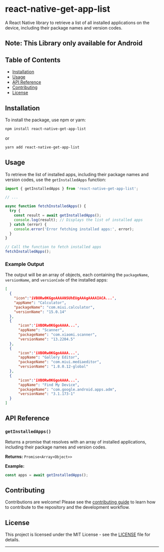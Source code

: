 # react-native-get-app-list

A React Native library to retrieve a list of all installed applications on the device, including their package names and version codes.

## Note: This Library only available for Android

## Table of Contents

- [Installation](#installation)
- [Usage](#usage)
- [API Reference](#api-reference)
- [Contributing](#contributing)
- [License](#license)

## Installation

To install the package, use npm or yarn:

```sh
npm install react-native-get-app-list
```

or

```sh
yarn add react-native-get-app-list
```

## Usage

To retrieve the list of installed apps, including their package names and version codes, use the `getInstalledApps` function:

```javascript
import { getInstalledApps } from 'react-native-get-app-list';

// ...

async function fetchInstalledApps() {
  try {
    const result = await getInstalledApps();
    console.log(result); // Displays the list of installed apps
  } catch (error) {
    console.error('Error fetching installed apps:', error);
  }
}

// Call the function to fetch installed apps
fetchInstalledApps();
```

### Example Output

The output will be an array of objects, each containing the `packageName`, `versionName`, and `versionCode` of the installed apps:

```json
[
  {
    "icon":'iVBORw0KGgoAAAANSUhEUgAAAgAAAAIACA...',
    "appName": "Calculator",
    "packageName": "com.miui.calculator",
    "versionName": "15.0.14"
  },
  {
      "icon":'iVBORw0KGgoAAAA...',
      "appName": "Scanner",
      "packageName": "com.xiaomi.scanner",
      "versionName": "13.2204.5"
  },
  {
      "icon":'iVBORw0KGgoAAAA...',
      "appName": "Gallery Editor",
      "packageName": "com.miui.mediaeditor",
      "versionName": "1.8.0.12-global"
  },
  {
      "icon":'iVBORw0KGgoAAAA...',
      "appName": "Find My Device",
      "packageName": "com.google.android.apps.adm",
      "versionName": "3.1.173-1"
  }
]
```

## API Reference

### `getInstalledApps()`

Returns a promise that resolves with an array of installed applications, including their package names and version codes.

**Returns:** `Promise<Array<Object>>`

**Example:**

```javascript
const apps = await getInstalledApps();
```

## Contributing

Contributions are welcome! Please see the [contributing guide](CONTRIBUTING.md) to learn how to contribute to the repository and the development workflow.

## License

This project is licensed under the MIT License - see the [LICENSE](LICENSE) file for details.

---
